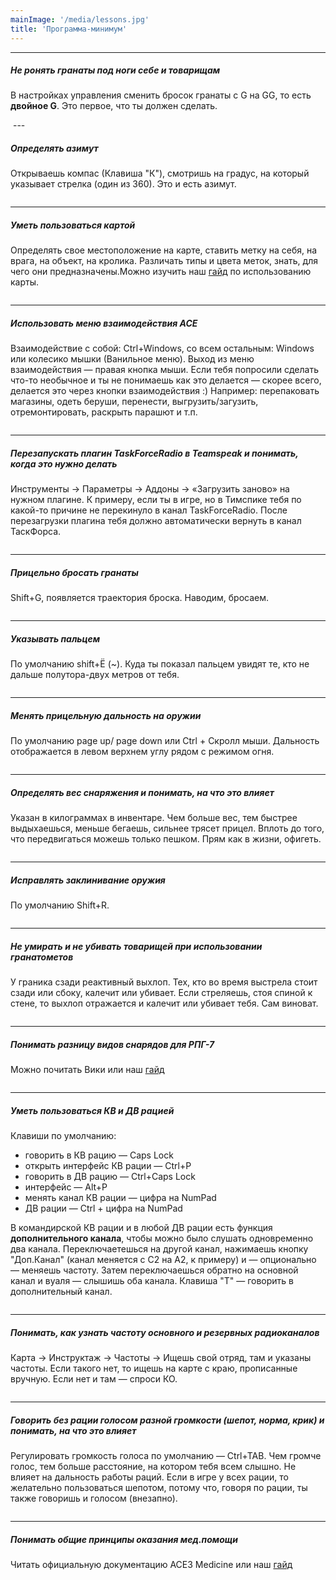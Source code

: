 ```yaml
---
mainImage: '/media/lessons.jpg'
title: 'Программа-минимум'
---
```

---

##### Не ронять гранаты под ноги себе и товарищам

В настройках управления сменить бросок гранаты с G на GG, то есть **двойное G**. Это первое, что ты должен сделать.

<img class="lazy" data-src="/media/monkey.jpg"/>
---

##### Определять азимут

Открываешь компас (Клавиша "К"), смотришь на градус, на который указывает стрелка (один из 360). Это и есть азимут.

<img class="lazy" data-src="/media/azimut.png"/>

---

##### Уметь пользоваться картой

Определять свое местоположение на карте, ставить метку на себя, на врага, на объект, на кролика. Различать типы и цвета меток, знать, для чего они предназначены.Можно изучить наш <a href="{% url 'windir:page' 'map_tutorial' %}">гайд</a> по использованию карты.

<img class="lazy" data-src="/media/map.gif"/>

---

##### Использовать меню взаимодействия ACE

Взаимодействие с собой: Ctrl+Windows, со всем остальным: Windows или колесико мышки (Ванильное меню). Выход из меню взаимодействия — правая кнопка мыши. 
Если тебя попросили сделать что-то необычное и ты не понимаешь как это делается — скорее всего, делается это через кнопки взаимодействия :\) Например: перепаковать магазины, одеть беруши, перенести, выгрузить/загузить, отремонтировать, раскрыть парашют и т.п.

<img class="lazy" data-src="/media/ace_menu.png" />

---

##### Перезапускать плагин TaskForceRadio в Teamspeak и понимать, когда это нужно делать

Инструменты -> Параметры -> Аддоны -> «Загрузить заново» на нужном плагине. К примеру, если ты в игре, но в Тимспике тебя по какой-то причине не перекинуло в канал TaskForceRadio. После перезагрузки плагина тебя должно автоматически вернуть в канал ТаскФорса.

<img class="lazy" data-src="/media/tfar_reload.png"/>

---

##### Прицельно бросать гранаты

Shift+G, появляется траектория броска. Наводим, бросаем.

<img class="lazy" data-src="/media/aimed_grenade.jpg"/>

---

##### Указывать пальцем

По умолчанию shift+Ё (~). Куда ты показал пальцем увидят те, кто не дальше полутора-двух метров от тебя.

<img class="lazy" data-src="/media/pointing.png" />

---

##### Менять прицельную дальность на оружии

По умолчанию page up/ page down или Ctrl + Скролл мыши. Дальность отображается в левом верхнем углу рядом с режимом огня.

<img class="lazy" data-src="/media/distance.png" />

---

##### Определять вес снаряжения и понимать, на что это влияет

Указан в килограммах в инвентаре. Чем больше вес, тем быстрее выдыхаешься, меньше бегаешь, сильнее трясет прицел. Вплоть до того, что передвигаться можешь только пешком. Прям как в жизни, офигеть.

<img class="lazy" data-src="/media/weight.jpg" />

---

##### Исправлять заклинивание оружия

По умолчанию Shift+R.

<img class="lazy" data-src="/media/failure.jpg" />

---

##### Не умирать и не убивать товарищей при использовании гранатометов

У граника сзади реактивный выхлоп. Тех, кто во время выстрела стоит сзади или сбоку, калечит или убивает. Если стреляешь, стоя спиной к стене, то выхлоп отражается и калечит или убивает тебя. Сам виноват.

<img class="lazy" data-src="/media/rpg.png" />

---

##### Понимать разницу видов снарядов для РПГ-7

Можно почитать Вики или наш [гайд](/articles/rocket_launcher_guide)

<img class="lazy" data-src="/media/rpg_shots.jpg" />

---

##### Уметь пользоваться КВ и ДВ рацией

Клавиши по умолчанию:

- говорить в КВ рацию — Caps Lock
- открыть интерфейс КВ рации — Ctrl+P
- говорить в ДВ рацию — Ctrl+Caps Lock
- интерфейс — Alt+P
- менять канал КВ рации — цифра на NumPad
- ДВ рации — Ctrl + цифра на NumPad

В командирской КВ рации и в любой ДВ рации есть функция **дополнительного канала**, чтобы можно было слушать одновременно два канала. Переключаетешься на другой канал, нажимаешь кнопку "Доп.Канал" (канал меняется с С2 на А2, к примеру) и — опционально — меняешь частоту. Затем переключаешься обратно на основной канал и вуаля — слышишь оба канала. Клавиша "Т" — говорить в дополнительный канал.

<img class="lazy" data-src="/media/radio.png" />

---

##### Понимать, как узнать частоту основного и резервных радиоканалов

Карта -> Инструктаж -> Частоты -> Ищешь свой отряд, там и указаны частоты. Если такого нет, то ищешь на карте с краю, прописанные вручную. Если нет и там — спроси КО.

<img class="lazy" data-src="/media/frequencies.jpg" />

---

##### Говорить без рации голосом разной громкости (шепот, норма, крик) и понимать, на что это влияет

Регулировать громкость голоса по умолчанию — Ctrl+TAB. Чем громче голос, тем больше расстояние, на котором тебя всем слышно. Не влияет на дальность работы раций. 
Если в игре у всех рации, то желательно пользоваться шепотом, потому что, говоря по рации, ты также говоришь и голосом (внезапно).

<img class="lazy" data-src="/media/voice.png" />

---


##### Понимать общие принципы оказания мед.помощи

Читать официальную документацию ACE3 Medicine или наш [гайд](/articles/medicine_guide)

<img class="lazy" data-src="/media/medicine.jpg" />